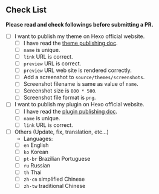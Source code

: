 ## Check List

**Please read and check followings before submitting a PR.**

- [ ] I want to publish my theme on Hexo official website.
  - [ ] I have read the [theme publishing doc](https://hexo.io/docs/themes#Publishing).
  - [ ] `name` is unique.
  - [ ] `link` URL is correct.
  - [ ] `preview` URL is correct.
  - [ ] `preview` URL web site is rendered correctly.
  - [ ] Add a screenshot to `source/themes/screenshots`.
  - [ ] Screenshot filename is same as value of `name`.
  - [ ] Screenshot size is `800 * 500`.
  - [ ] Screenshot file format is `png`.
- [ ] I want to publish my plugin on Hexo official website.
  - [ ] I have read the [plugin publishing doc](https://hexo.io/docs/plugins#Publishing).
  - [ ] `name` is unique.
  - [ ] `link` URL is correct.
- [ ] Others (Update, fix, translation, etc...)
  - Languages:
  - [ ] `en` English
  - [ ] `ko` Korean
  - [ ] `pt-br` Brazilian Portuguese
  - [ ] `ru` Russian
  - [ ] `th` Thai
  - [ ] `zh-cn` simplified Chinese
  - [ ] `zh-tw` traditional Chinese

<!-- 
    Thank you for publishing your work on Hexo site!
    
    If you also would like to become a Hexojs org memeber, here is the opportunity. Simply transfer your repo into Hexojs org, and you will become hexojs member. You could still be the repo admin, but also gain access to hexojs other repoes. 
    
    There are several benefits to do so:
    1. Become Hexojs org member, and gain access to all hexojs repos.
    2. Other Hexojs members could help to maintain issues and review PRs.
    3. More wait you to discover... :)
    
    Please contact hi@abnerchou.me if you are interested in this opportunity.
-->
